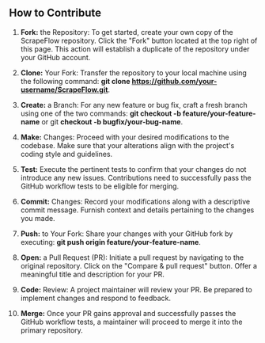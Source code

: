 ## How to Contribute
1. **Fork:** the Repository: To get started, create your own copy of the ScrapeFlow repository. Click the "Fork" button located at the top right of this page. This action will establish a duplicate of the repository under your GitHub account.

2. **Clone:** Your Fork: Transfer the repository to your local machine using the following command: **git clone https://github.com/your-username/ScrapeFlow.git**.

3. **Create:** a Branch: For any new feature or bug fix, craft a fresh branch using one of the two commands: **git checkout -b feature/your-feature-name** or git **checkout -b bugfix/your-bug-name**.

4. **Make:** Changes: Proceed with your desired modifications to the codebase. Make sure that your alterations align with the project's coding style and guidelines.

5. **Test:** Execute the pertinent tests to confirm that your changes do not introduce any new issues. Contributions need to successfully pass the GitHub workflow tests to be eligible for merging.

6. **Commit:** Changes: Record your modifications along with a descriptive commit message. Furnish context and details pertaining to the changes you made.

7. **Push:** to Your Fork: Share your changes with your GitHub fork by executing: **git push origin feature/your-feature-name**.

8. **Open:** a Pull Request (PR): Initiate a pull request by navigating to the original repository. Click on the "Compare & pull request" button. Offer a meaningful title and description for your PR.

9. **Code:** Review: A project maintainer will review your PR. Be prepared to implement changes and respond to feedback.

10. **Merge:** Once your PR gains approval and successfully passes the GitHub workflow tests, a maintainer will proceed to merge it into the primary repository.
